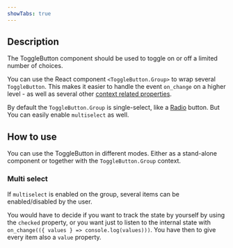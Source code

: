 ```yaml
---
showTabs: true
---
```


## Description

The ToggleButton component should be used to toggle on or off a limited number of choices.

You can use the React component `<ToggleButton.Group>` to wrap several `ToggleButton`. This makes it easier to handle the event `on_change` on a higher level - as well as several other [context related properties](uilib/components/toggle-button/properties).

By default the `ToggleButton.Group` is single-select, like a [Radio](/uilib/components/radio) button. But You can easily enable `multiselect` as well.

## How to use

You can use the ToggleButton in different modes. Either as a stand-alone component or together with the `ToggleButton.Group` context.

### Multi select

If `multiselect` is enabled on the group, several items can be enabled/disabled by the user.

You would have to decide if you want to track the state by yourself by using the `checked` property, or you want just to listen to the internal state with `on_change(({ values } => console.log(values)))`. You have then to give every item also a `value` property.
